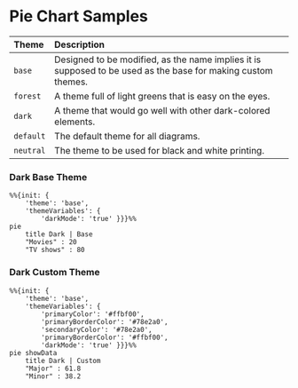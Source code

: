 # Pie Chart Samples

| Theme    | Description |
| :----    |  :--------- |
| `base`    |  Designed to be modified, as the name implies it is supposed to be used as the base for making custom themes. |
| `forest`  |  A theme full of light greens that is easy on the eyes. |
| `dark`    |  A theme that would go well with other dark-colored elements. |
| `default` |  The default theme for all diagrams. |
| `neutral` |  The theme to be used for black and white printing. |


### Dark Base Theme
```mermaid
%%{init: {
    'theme': 'base',
    'themeVariables': {
        'darkMode': 'true' }}}%%
pie
    title Dark | Base
    "Movies" : 20
    "TV shows" : 80
```

### Dark Custom Theme
```mermaid
%%{init: {
    'theme': 'base',
    'themeVariables': {
        'primaryColor': '#ffbf00',
        'primaryBorderColor': '#78e2a0',
        'secondaryColor': '#78e2a0',
        'primaryBorderColor': '#ffbf00',
        'darkMode': 'true' }}}%%
pie showData
    title Dark | Custom
    "Major" : 61.8
    "Minor" : 38.2
```


